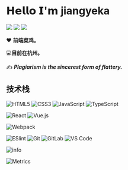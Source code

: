 # 𝗛𝗲𝗹𝗹𝗼 𝗜'𝗺 jiangyeka

[![](https://img.shields.io/badge/Github-jiangyeka-brightgreen?&logo=github)](https://github.com/jiangyeka)
[![](https://img.shields.io/badge/%E6%8E%98%E9%87%91-%E5%B0%86%E4%B9%9Fka-brightgreen)](https://juejin.cn/user/3712386954177709)
[![](https://img.shields.io/badge/%E4%B8%AA%E4%BA%BA%E5%8D%9A%E5%AE%A2-jiangyeka-brightgreen)](http://1.15.41.151/)

❤️ **前端菜鸡。**



:computer:**目前在杭州。**



:writing_hand: ***Plagiarism is the sincerest form of flattery.*** 



## 技术栈

![HTML5](https://img.shields.io/badge/-HTML5-%23E44D27?style=flat-square&logo=html5&logoColor=ffffff)
![CSS3](https://img.shields.io/badge/-CSS3-%231572B6?style=flat-square&logo=css3)
![JavaScript](https://img.shields.io/badge/-JavaScript-%23F7DF1C?style=flat-square&logo=javascript&logoColor=000000&labelColor=%23F7DF1C&color=%23FFCE5A)
![TypeScript](https://img.shields.io/badge/-TypeScript-007ACC?style=flat-square&logo=typescript&logoColor=white)

![React](https://img.shields.io/badge/-React-%23282C34?style=flat-square&logo=react)
![Vue.js](https://img.shields.io/badge/-Vue.js-%232c3e50?style=flat-square&logo=vuedotjs)

![Webpack](https://img.shields.io/badge/-Webpack-%232C3A42?style=flat-square&logo=webpack)

![ESlint](https://img.shields.io/badge/-ESLint-%234B32C3?style=flat-square&logo=eslint)
![Git](https://img.shields.io/badge/-Git-%23F05032?style=flat-square&logo=git&logoColor=%23ffffff)
![GitLab](https://img.shields.io/badge/-GitLab-FCA121?style=flat-square&logo=gitlab)
![VS Code](https://img.shields.io/badge/-VSCode-%23007ACC?style=flat-square&logo=visual-studio-code)

![info](https://github-readme-stats.vercel.app/api?username=jiangyeka&show_icons=true&count_private=true&hide=prs&theme=default_repocard)
<br>

![Metrics](https://metrics.lecoq.io/jiangyeka?template=classic&isocalendar=1&languages=1&introduction=1&stars=1&people=1&followup=1&lines=1&isocalendar.duration=half-year&languages.limit=8&languages.sections=most-used&languages.colors=github&languages.threshold=0%25&languages.indepth=false&languages.categories=markup%2C%20programming&languages.recent.categories=markup%2C%20programming&languages.recent.load=300&languages.recent.days=14&introduction.title=true&stars.limit=4&people.limit=24&people.size=28&people.types=followers%2C%20following&people.identicons=false&people.shuffle=false&followup.sections=repositories&config.timezone=Asia%2FShanghai)
